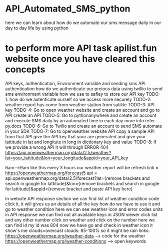 # API_Automated_SMS_python
here we can learn about how do we automate our sms message daily in our day to day life by using python
# to perform more API task apilist.fun website once you have cleared this concepts
API keys, authentication, Environment variable and sending sms
API authentication how do we authenticate our preious data
using twillio to send sms
environment variable how we use to safley to store our API key
TODO-1: how do we autenticate ourself so we access more securely
TODO-2: weather report has come from weather station from satilite
TODO-3: API key 
TODO-4: Go to open weather website and create an account and go to API create an API
TODO-5: Go to pythonanywhere and create an account and execute SMS daily by an automated time in each day more info refer py.docs
TODO-6: Go to Twilio and create an account to send SMS automate in your SDK
TODO-7: Go to openweather website API copy a sample API from that API give the API key that your are generated and give your lattitude in lat and longitute in long in dictionary key and value
TODO-8: if we provide a wrong API it will through ERROR 404 
https://api.openweathermap.org/data/2.5/weather?lat=your_lattitude&lon=your_longitude&appid=your_API_key

6am-->9am like this every 3 hours our weather report will be refresh
link = https://openweathermap.org/forecast5
api = api.openweathermap.org/data/2.5/forecast?lat={remove brackets and search in google for lattitude}&lon={remove brackets and search in google for lattitude}&appid={remove bracket and paste API key here}

In website API response section we can find list of weather condition code click it, it will gives us an details of all the key how do we have to use it
and go to weather condition here we can see weather icon and error codes
units in API response we can find out all available keys
in JSON viewer click list and any other number click on weather and click on the number here we can find id my id was 804 now we have go and check in weather icon it show's me clouds=overcast clouds: 85-100% so it might be rain
links:
https://openweathermap.org/weather-data --> code for the weather
https://openweathermap.org/weather-conditions --> open keywords
